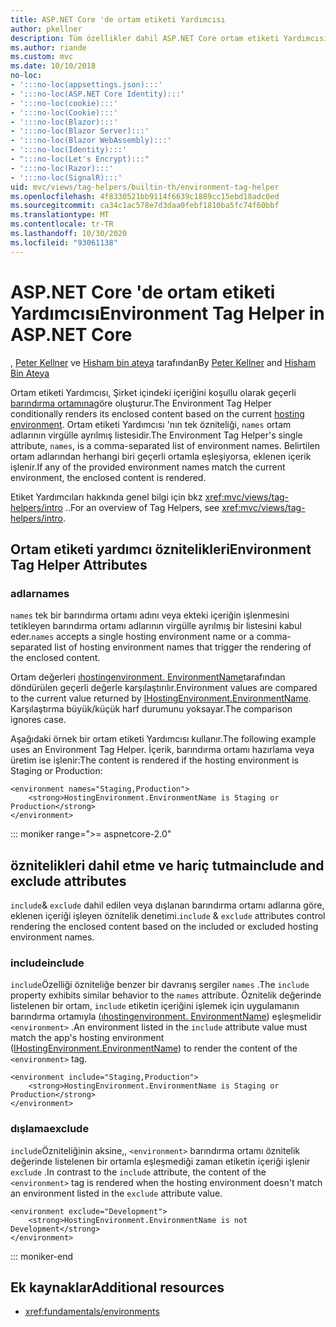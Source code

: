 ```yaml
---
title: ASP.NET Core 'de ortam etiketi Yardımcısı
author: pkellner
description: Tüm özellikler dahil ASP.NET Core ortam etiketi Yardımcısı tanımlandı
ms.author: riande
ms.custom: mvc
ms.date: 10/10/2018
no-loc:
- ':::no-loc(appsettings.json):::'
- ':::no-loc(ASP.NET Core Identity):::'
- ':::no-loc(cookie):::'
- ':::no-loc(Cookie):::'
- ':::no-loc(Blazor):::'
- ':::no-loc(Blazor Server):::'
- ':::no-loc(Blazor WebAssembly):::'
- ':::no-loc(Identity):::'
- ":::no-loc(Let's Encrypt):::"
- ':::no-loc(Razor):::'
- ':::no-loc(SignalR):::'
uid: mvc/views/tag-helpers/builtin-th/environment-tag-helper
ms.openlocfilehash: 4f8330521bb9114f6639c1889cc15ebd18adc0ed
ms.sourcegitcommit: ca34c1ac578e7d3daa0febf1810ba5fc74f60bbf
ms.translationtype: MT
ms.contentlocale: tr-TR
ms.lasthandoff: 10/30/2020
ms.locfileid: "93061138"
---
```

# <a name="environment-tag-helper-in-aspnet-core"></a><span data-ttu-id="72f7a-103">ASP.NET Core 'de ortam etiketi Yardımcısı</span><span class="sxs-lookup"><span data-stu-id="72f7a-103">Environment Tag Helper in ASP.NET Core</span></span>

<span data-ttu-id="72f7a-104">, [Peter Kellner](https://peterkellner.net) ve [Hisham bin ateya](https://twitter.com/hishambinateya) tarafından</span><span class="sxs-lookup"><span data-stu-id="72f7a-104">By [Peter Kellner](https://peterkellner.net) and [Hisham Bin Ateya](https://twitter.com/hishambinateya)</span></span>

<span data-ttu-id="72f7a-105">Ortam etiketi Yardımcısı, Şirket içindeki içeriğini koşullu olarak geçerli [barındırma ortamına](xref:fundamentals/environments)göre oluşturur.</span><span class="sxs-lookup"><span data-stu-id="72f7a-105">The Environment Tag Helper conditionally renders its enclosed content based on the current [hosting environment](xref:fundamentals/environments).</span></span> <span data-ttu-id="72f7a-106">Ortam etiketi Yardımcısı 'nın tek özniteliği, `names` ortam adlarının virgülle ayrılmış listesidir.</span><span class="sxs-lookup"><span data-stu-id="72f7a-106">The Environment Tag Helper's single attribute, `names`, is a comma-separated list of environment names.</span></span> <span data-ttu-id="72f7a-107">Belirtilen ortam adlarından herhangi biri geçerli ortamla eşleşiyorsa, eklenen içerik işlenir.</span><span class="sxs-lookup"><span data-stu-id="72f7a-107">If any of the provided environment names match the current environment, the enclosed content is rendered.</span></span>

<span data-ttu-id="72f7a-108">Etiket Yardımcıları hakkında genel bilgi için bkz <xref:mvc/views/tag-helpers/intro> ..</span><span class="sxs-lookup"><span data-stu-id="72f7a-108">For an overview of Tag Helpers, see <xref:mvc/views/tag-helpers/intro>.</span></span>

## <a name="environment-tag-helper-attributes"></a><span data-ttu-id="72f7a-109">Ortam etiketi yardımcı öznitelikleri</span><span class="sxs-lookup"><span data-stu-id="72f7a-109">Environment Tag Helper Attributes</span></span>

### <a name="names"></a><span data-ttu-id="72f7a-110">adlar</span><span class="sxs-lookup"><span data-stu-id="72f7a-110">names</span></span>

<span data-ttu-id="72f7a-111">`names` tek bir barındırma ortamı adını veya ekteki içeriğin işlenmesini tetikleyen barındırma ortamı adlarının virgülle ayrılmış bir listesini kabul eder.</span><span class="sxs-lookup"><span data-stu-id="72f7a-111">`names` accepts a single hosting environment name or a comma-separated list of hosting environment names that trigger the rendering of the enclosed content.</span></span>

<span data-ttu-id="72f7a-112">Ortam değerleri [ıhostingenvironment. EnvironmentName](xref:Microsoft.AspNetCore.Hosting.IHostingEnvironment.EnvironmentName*)tarafından döndürülen geçerli değerle karşılaştırılır.</span><span class="sxs-lookup"><span data-stu-id="72f7a-112">Environment values are compared to the current value returned by [IHostingEnvironment.EnvironmentName](xref:Microsoft.AspNetCore.Hosting.IHostingEnvironment.EnvironmentName*).</span></span> <span data-ttu-id="72f7a-113">Karşılaştırma büyük/küçük harf durumunu yoksayar.</span><span class="sxs-lookup"><span data-stu-id="72f7a-113">The comparison ignores case.</span></span>

<span data-ttu-id="72f7a-114">Aşağıdaki örnek bir ortam etiketi Yardımcısı kullanır.</span><span class="sxs-lookup"><span data-stu-id="72f7a-114">The following example uses an Environment Tag Helper.</span></span> <span data-ttu-id="72f7a-115">İçerik, barındırma ortamı hazırlama veya üretim ise işlenir:</span><span class="sxs-lookup"><span data-stu-id="72f7a-115">The content is rendered if the hosting environment is Staging or Production:</span></span>

```cshtml
<environment names="Staging,Production">
    <strong>HostingEnvironment.EnvironmentName is Staging or Production</strong>
</environment>
```

::: moniker range=">= aspnetcore-2.0"

## <a name="include-and-exclude-attributes"></a><span data-ttu-id="72f7a-116">öznitelikleri dahil etme ve hariç tutma</span><span class="sxs-lookup"><span data-stu-id="72f7a-116">include and exclude attributes</span></span>

<span data-ttu-id="72f7a-117">`include`& `exclude` dahil edilen veya dışlanan barındırma ortamı adlarına göre, eklenen içeriği işleyen öznitelik denetimi.</span><span class="sxs-lookup"><span data-stu-id="72f7a-117">`include` & `exclude` attributes control rendering the enclosed content based on the included or excluded hosting environment names.</span></span>

### <a name="include"></a><span data-ttu-id="72f7a-118">include</span><span class="sxs-lookup"><span data-stu-id="72f7a-118">include</span></span>

<span data-ttu-id="72f7a-119">`include`Özelliği özniteliğe benzer bir davranış sergiler `names` .</span><span class="sxs-lookup"><span data-stu-id="72f7a-119">The `include` property exhibits similar behavior to the `names` attribute.</span></span> <span data-ttu-id="72f7a-120">Öznitelik değerinde listelenen bir ortam, `include` etiketin içeriğini işlemek için uygulamanın barındırma ortamıyla ([ıhostingenvironment. EnvironmentName](xref:Microsoft.AspNetCore.Hosting.IHostingEnvironment.EnvironmentName*)) eşleşmelidir `<environment>` .</span><span class="sxs-lookup"><span data-stu-id="72f7a-120">An environment listed in the `include` attribute value must match the app's hosting environment ([IHostingEnvironment.EnvironmentName](xref:Microsoft.AspNetCore.Hosting.IHostingEnvironment.EnvironmentName*)) to render the content of the `<environment>` tag.</span></span>

```cshtml
<environment include="Staging,Production">
    <strong>HostingEnvironment.EnvironmentName is Staging or Production</strong>
</environment>
```

### <a name="exclude"></a><span data-ttu-id="72f7a-121">dışlama</span><span class="sxs-lookup"><span data-stu-id="72f7a-121">exclude</span></span>

<span data-ttu-id="72f7a-122">`include`Özniteliğinin aksine,, `<environment>` barındırma ortamı öznitelik değerinde listelenen bir ortamla eşleşmediği zaman etiketin içeriği işlenir `exclude` .</span><span class="sxs-lookup"><span data-stu-id="72f7a-122">In contrast to the `include` attribute, the content of the `<environment>` tag is rendered when the hosting environment doesn't match an environment listed in the `exclude` attribute value.</span></span>

```cshtml
<environment exclude="Development">
    <strong>HostingEnvironment.EnvironmentName is not Development</strong>
</environment>
```

::: moniker-end

## <a name="additional-resources"></a><span data-ttu-id="72f7a-123">Ek kaynaklar</span><span class="sxs-lookup"><span data-stu-id="72f7a-123">Additional resources</span></span>

* <xref:fundamentals/environments>
